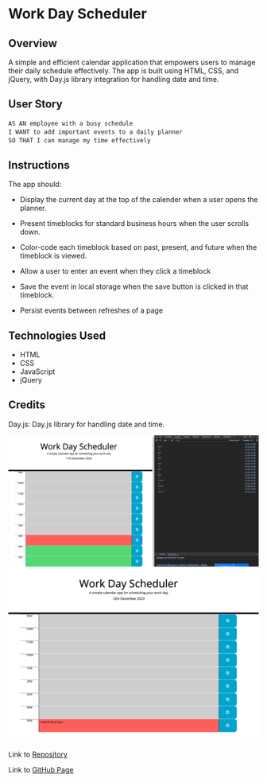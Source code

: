 #  Work Day Scheduler

## Overview

A simple and efficient calendar application that empowers users to manage their daily schedule effectively. The app is built using HTML, CSS, and jQuery, with Day.js library integration for handling date and time.




## User Story

```md
AS AN employee with a busy schedule
I WANT to add important events to a daily planner
SO THAT I can manage my time effectively
```

## Instructions

The app should:

* Display the current day at the top of the calender when a user opens the planner.
 
* Present timeblocks for standard business hours when the user scrolls down.
 
* Color-code each timeblock based on past, present, and future when the timeblock is viewed.
 
* Allow a user to enter an event when they click a timeblock

* Save the event in local storage when the save button is clicked in that timeblock.

* Persist events between refreshes of a page

## Technologies Used

- HTML
- CSS
- JavaScript
- jQuery


##  Credits
Day.js: Day.js library for handling date and time.


![](./assets/page_colors.png)
![](./assets/page.png)



<p>Link to  <a href="https://github.com/D-Tsonev/Work-Day-Scheduler">Repository</a><p>

<p>Link to  <a href="https://d-tsonev.github.io/Work-Day-Scheduler/">GitHub Page</a><p>